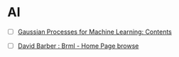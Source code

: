 # AI

- [ ] [Gaussian Processes for Machine Learning: Contents](http://www.gaussianprocess.org/gpml/chapters/)

- [ ] [David Barber : Brml - Home Page browse](http://web4.cs.ucl.ac.uk/staff/D.Barber/pmwiki/pmwiki.php?n=Brml.HomePage)


